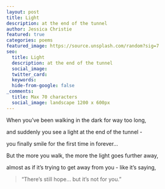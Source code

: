 ```yaml
---
layout: post
title: Light
description: at the end of the tunnel
author: Jessica Christie
featured: true
categories: poems
featured_image: https://source.unsplash.com/random?sig=7
seo:
  title: Light
  description: at the end of the tunnel
  social_image:
  twitter_card:
  keywords:
  hide-from-google: false
_comments:
  title: Max 70 characters
  social_image: landscape 1200 x 600px
---
```

When you’ve been walking in the dark for way too long,

and suddenly you see a light at the end of the tunnel -

you finally smile for the first time in forever…

But the more you walk, the more the light goes further away,

almost as if it’s trying to get away from you - like it’s saying,

> “There’s still hope… but it’s not for you.”
